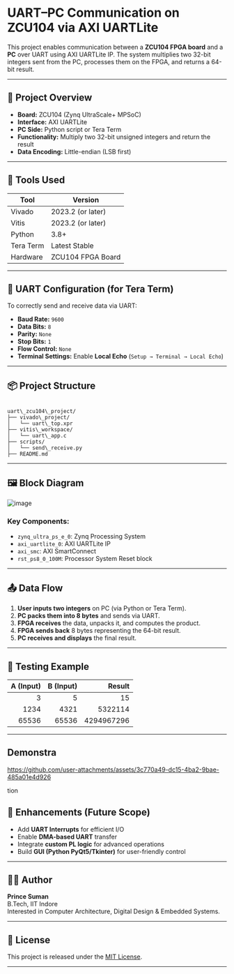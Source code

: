 
# UART–PC Communication on ZCU104 via AXI UARTLite

This project enables communication between a **ZCU104 FPGA board** and a **PC** over UART using AXI UARTLite IP. The system multiplies two 32-bit integers sent from the PC, processes them on the FPGA, and returns a 64-bit result.

---

## 🔧 Project Overview

- **Board:** ZCU104 (Zynq UltraScale+ MPSoC)
- **Interface:** AXI UARTLite
- **PC Side:** Python script or Tera Term
- **Functionality:** Multiply two 32-bit unsigned integers and return the result
- **Data Encoding:** Little-endian (LSB first)

---

## 📁 Tools Used

| Tool        | Version              |
|-------------|----------------------|
| Vivado      | 2023.2 (or later)    |
| Vitis       | 2023.2 (or later)    |
| Python      | 3.8+                 |
| Tera Term   | Latest Stable        |
| Hardware    | ZCU104 FPGA Board    |

---

## 🔌 UART Configuration (for Tera Term)

To correctly send and receive data via UART:

- **Baud Rate:** `9600`
- **Data Bits:** `8`
- **Parity:** `None`
- **Stop Bits:** `1`
- **Flow Control:** `None`
- **Terminal Settings:** Enable **Local Echo** (`Setup → Terminal → Local Echo`)

---

## 📦 Project Structure

```

uart\_zcu104\_project/
├── vivado\_project/
│   └── uart\_top.xpr
├── vitis\_workspace/
│   └── uart\_app.c
├── scripts/
│   └── send\_receive.py
├── README.md

```

---

## 🖼️ Block Diagram

![image](https://github.com/user-attachments/assets/41b21503-878e-4212-bba2-0c2618f6626a)


### Key Components:

- `zynq_ultra_ps_e_0`: Zynq Processing System
- `axi_uartlite_0`: AXI UARTLite IP
- `axi_smc`: AXI SmartConnect
- `rst_ps8_0_100M`: Processor System Reset block

---

## 📤 Data Flow

1. **User inputs two integers** on PC (via Python or Tera Term).
2. **PC packs them into 8 bytes** and sends via UART.
3. **FPGA receives** the data, unpacks it, and computes the product.
4. **FPGA sends back** 8 bytes representing the 64-bit result.
5. **PC receives and displays** the final result.

---

## 🧪 Testing Example

| A (Input) | B (Input) | Result          |
|----------:|----------:|----------------:|
| 3         | 5         | 15              |
| 1234      | 4321      | 5322114         |
| 65536     | 65536     | 4294967296      |

---

## Demonstra

https://github.com/user-attachments/assets/3c770a49-dc15-4ba2-9bae-485a01e4d926

tion


## 🚀 Enhancements (Future Scope)

- Add **UART Interrupts** for efficient I/O
- Enable **DMA-based UART** transfer
- Integrate **custom PL logic** for advanced operations
- Build **GUI (Python PyQt5/Tkinter)** for user-friendly control

---

## 👨‍💻 Author

**Prince Suman**  
B.Tech, IIT Indore  
Interested in Computer Architecture, Digital Design & Embedded Systems.

---

## 📜 License

This project is released under the [MIT License](https://opensource.org/licenses/MIT).

---
```

